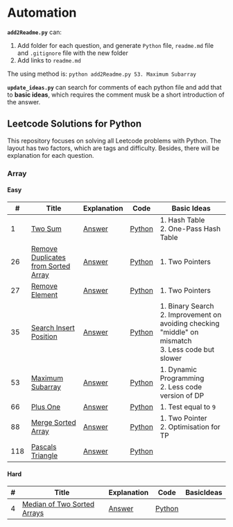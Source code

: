 # Automation

**`add2Readme.py`** can:

1. Add folder for each question, and generate `Python` file, `readme.md` file
   and `.gitignore` file with the new folder
2. Add links to `readme.md`

The using method is: `python add2Readme.py 53. Maximum Subarray`

**`update_ideas.py`** can search for comments of each python file and add that
to **basic ideas**, which requires the comment musk be a short introduction of
the answer.

## Leetcode Solutions for Python

This repository focuses on solving all Leetcode problems with Python. The layout
has two factors, which are tags and difficulty. Besides, there will be
explanation for each question.

### Array

#### Easy

| #   | Title                                     | Explanation     | Code            | Basic Ideas                                                                                             |
| --- | ----------------------------------------- | --------------- | --------------- | ------------------------------------------------------------------------------------------------------- |
| 1   | [Two Sum][1]                              | [Answer][1_a]   | [Python][1_c]   | 1. Hash Table<br>2. One-Pass Hash Table                                                                 |
| 26  | [Remove Duplicates from Sorted Array][26] | [Answer][26_a]  | [Python][26_c]  | 1. Two Pointers                                                                                         |
| 27  | [Remove Element][27]                      | [Answer][27_a]  | [Python][27_c]  | 1. Two Pointers                                                                                         |
| 35  | [Search Insert Position][35]              | [Answer][35_a]  | [Python][35_c]  | 1. Binary Search<br>2. Improvement on avoiding checking "middle" on mismatch<br>3. Less code but slower |
| 53  | [Maximum Subarray][53]                    | [Answer][53_a]  | [Python][53_c]  | 1. Dynamic Programming<br>2. Less code version of DP                                                    |
| 66  | [Plus One][66]                            | [Answer][66_a]  | [Python][66_c]  | 1. Test equal to `9`                                                                                    |
| 88  | [Merge Sorted Array][88]                  | [Answer][88_a]  | [Python][88_c]  | 1. Two Pointer<br>2. Optimisation for TP                                                                |
| 118 | [Pascals Triangle][118]                   | [Answer][118_a] | [Python][118_c] |                                                                                                         |

#### Hard

| #   | Title                            | Explanation   | Code          | BasicIdeas |
| --- | -------------------------------- | ------------- | ------------- | ---------- |
| 4   | [Median of Two Sorted Arrays][4] | [Answer][4_a] | [Python][4_c] |            |

[1]: https://leetcode.com/problems/two-sum/
[1_a]: Array/Easy/Two_Sum
[1_c]: Array/Easy/Two_Sum/Two_Sum.py
[4]: https://leetcode.com/problems/median-of-two-sorted-arrays/
[4_a]: Array/Hard/Median_of_Two_Sorted_Arrays/
[4_c]: Array/Hard/Median_of_Two_Sorted_Arrays/Median_of_Two_Sorted_Arrays.py
[26]: http://leetcode.com/problems/remove-duplicates-from-sorted-array/
[26_a]: Array/Easy/Remove_Duplicates_from_Sorted_Array
[26_c]: Array/Easy/Remove_Duplicates_from_Sorted_Array/Remove_Duplicates_from_Sorted_Array.py
[27]: https://leetcode.com/problems/remove-element/
[27_a]: Array/Easy/Remove_Element
[27_c]: Array/Easy/Remove_Element/Remove_Element.py
[35]: https://leetcode.com/problems/search-insert-position/
[35_a]: Array/Easy/Search_Insert_Position
[35_c]: Array/Easy/Search_Insert_Position/Search_Insert_Position.py
[53]: https://leetcode.com/problems/maximum-subarray/
[53_a]: Array/Easy/Maximum_Subarray/
[53_c]: Array/Easy/Maximum_Subarray/Maximum_Subarray.py
[66]: https://leetcode.com/problems/plus-one/
[66_a]: Array/Easy/Plus_One/
[66_c]: Array/Easy/Plus_One/Plus_One.py
[88]: https://leetcode.com/problems/merge-sorted-array/
[88_a]: Array/Easy/Merge_Sorted_Array/
[88_c]: Array/Easy/Merge_Sorted_Array/Merge_Sorted_Array.py
[118]: https://leetcode.com/problems/pascals-triangle/
[118_a]: Array/Easy/Pascals_Triangle/
[118_c]: Array/Easy/Pascals_Triangle/Pascals_Triangle.py
